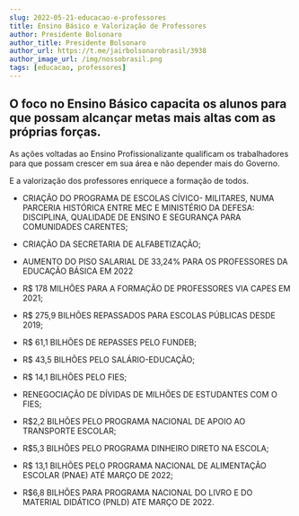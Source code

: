 ```yaml
---
slug: 2022-05-21-educacao-e-professores
title: Ensino Básico e Valorização de Professores 
author: Presidente Bolsonaro 
author_title: Presidente Bolsonaro
author_url: https://t.me/jairbolsonarobrasil/3938   
author_image_url: /img/nossobrasil.png
tags: [educacao, professores]
---
```


## O foco no Ensino Básico capacita os alunos para que possam alcançar metas mais altas com as próprias forças.

As ações voltadas ao Ensino Profissionalizante qualificam os trabalhadores para que possam crescer em sua área e não depender mais do Governo.

E a valorização dos professores enriquece a formação de todos.

 - CRIAÇÃO DO PROGRAMA DE ESCOLAS CÍVICO- MILITARES, NUMA PARCERIA HISTÓRICA ENTRE MEC E MINISTÉRIO DA DEFESA: DISCIPLINA, QUALIDADE DE ENSINO E SEGURANÇA PARA COMUNIDADES CARENTES;

 - CRIAÇÃO DA SECRETARIA DE ALFABETIZAÇÃO;

 - AUMENTO DO PISO SALARIAL DE 33,24% PARA OS PROFESSORES DA EDUCAÇÃO BÁSICA EM 2022

 - R$ 178 MILHÕES PARA A FORMAÇÃO DE PROFESSORES VIA CAPES EM 2021;

 - R$ 275,9 BILHÕES REPASSADOS PARA ESCOLAS PÚBLICAS DESDE 2019;

 - R$ 61,1 BILHÕES DE REPASSES PELO FUNDEB;

 - R$ 43,5 BILHÕES PELO SALÁRIO-EDUCAÇÃO;

 - R$ 14,1 BILHÕES PELO FIES;

 - RENEGOCIAÇÃO DE DÍVIDAS DE MILHÕES DE ESTUDANTES COM O FIES;

 - R$2,2 BILHÕES PELO PROGRAMA NACIONAL DE APOIO AO TRANSPORTE ESCOLAR;

 - R$5,3 BILHÕES PELO PROGRAMA DINHEIRO DIRETO NA ESCOLA;

 - R$ 13,1 BILHÕES PELO PROGRAMA NACIONAL DE ALIMENTAÇÃO ESCOLAR (PNAE) ATÉ MARÇO DE 2022;

 - R$6,8 BILHÕES PARA PROGRAMA NACIONAL DO LIVRO E DO MATERIAL DIDÁTICO (PNLD) ATE MARÇO DE 2022.